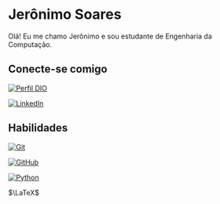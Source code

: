 # Jerônimo Soares

Olá! Eu me chamo Jerônimo e sou estudante de Engenharia da Computação.


## Conecte-se comigo

[![Perfil DIO](https://img.shields.io/badge/-Meu%20Perfil%20na%20DIO-30A3DC?style=for-the-badge)](https://www.dio.me/users/mestrej88/)


[![LinkedIn](https://img.shields.io/badge/-LinkedIn-000?style=for-the-badge&logo=linkedin&logoColor=30A3DC)](https://www.linkedin.com/in/jeronimo-augusto/)


## Habilidades

[![Git](https://img.shields.io/badge/Git-000?style=for-the-badge&logo=git&logoColor=E94D5F)](https://git-scm.com/doc)

[![GitHub](https://img.shields.io/badge/GitHub-000?style=for-the-badge&logo=github&logoColor=30A3DC)](https://docs.github.com/)

[![Python](https://img.shields.io/badge/Python-000?style=for-the-badge&logo=python)](https://git-scm.com/doc)

$\LaTeX$

